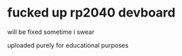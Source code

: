 # fucked up rp2040 devboard
 will be fixed sometime i swear

 uploaded purely for educational purposes 
